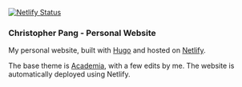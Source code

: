 [![Netlify Status](https://api.netlify.com/api/v1/badges/f8c961a8-2d17-42b7-bc45-1ab90759c94c/deploy-status)](https://app.netlify.com/sites/christopherpang/deploys)

### Christopher Pang - Personal Website

My personal website, built with [Hugo](https://gohugo.io) and hosted on [Netlify](https://www.netlify.com/).

The base theme is [Academia](https://github.com/themefisher/academia-hugo), with a few edits by me. The website is automatically deployed using Netlify.